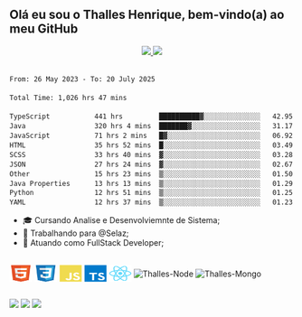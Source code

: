 ## Olá eu sou o Thalles Henrique, bem-vindo(a) ao meu GitHub

<div align="center">
  <a href="https://github.com/Thalles-HsA">
  <img height="180em" src="https://github-readme-stats.vercel.app/api?username=Thalles-HsA&show_icons=true&theme=radical&include_all_commits=true&count_private=true"/>
  <img height="180em" src="https://github-readme-stats.vercel.app/api/top-langs/?username=Thalles-HsA&exclude_repo=github-readme-stats,Pong,Freeway-JS&langs_count=5&theme=radical"/>
</div><br>
  
  <!--START_SECTION:waka-->

```txt
From: 26 May 2023 - To: 20 July 2025

Total Time: 1,026 hrs 47 mins

TypeScript           441 hrs         ██████████▓░░░░░░░░░░░░░░   42.95 %
Java                 320 hrs 4 mins  ███████▓░░░░░░░░░░░░░░░░░   31.17 %
JavaScript           71 hrs 2 mins   █▓░░░░░░░░░░░░░░░░░░░░░░░   06.92 %
HTML                 35 hrs 52 mins  █░░░░░░░░░░░░░░░░░░░░░░░░   03.49 %
SCSS                 33 hrs 40 mins  ▓░░░░░░░░░░░░░░░░░░░░░░░░   03.28 %
JSON                 27 hrs 24 mins  ▓░░░░░░░░░░░░░░░░░░░░░░░░   02.67 %
Other                15 hrs 23 mins  ▒░░░░░░░░░░░░░░░░░░░░░░░░   01.50 %
Java Properties      13 hrs 13 mins  ▒░░░░░░░░░░░░░░░░░░░░░░░░   01.29 %
Python               12 hrs 51 mins  ▒░░░░░░░░░░░░░░░░░░░░░░░░   01.25 %
YAML                 12 hrs 37 mins  ▒░░░░░░░░░░░░░░░░░░░░░░░░   01.23 %
```

<!--END_SECTION:waka-->

  - 🎓 Cursando Analise e Desenvolviemnte de Sistema;
  - 🌱 Trabalhando para @Selaz;
  - 🎯 Atuando como FullStack Developer;
 
<div style="display: inline_block"><br>
  <img align="center" alt="Thalles-HTML" height="30" width="40" src="https://raw.githubusercontent.com/devicons/devicon/master/icons/html5/html5-original.svg">
  <img align="center" alt="Thalles-CSS" height="30" width="40" src="https://raw.githubusercontent.com/devicons/devicon/master/icons/css3/css3-original.svg">
  <img align="center" alt="Thalles-Js" height="30" width="40" src="https://raw.githubusercontent.com/devicons/devicon/master/icons/javascript/javascript-plain.svg">
  <img align="center" alt="Thalles-Ts" height="30" width="40" src="https://raw.githubusercontent.com/devicons/devicon/master/icons/typescript/typescript-plain.svg">
  <img align="center" alt="Thalles-React" height="30" width="40" src="https://raw.githubusercontent.com/devicons/devicon/master/icons/react/react-original.svg">
  <img align="center" alt="Thalles-Node" height="30" width="40" src="https://cdn.jsdelivr.net/gh/devicons/devicon/icons/nodejs/nodejs-original.svg" />
  <img align="center" alt="Thalles-Mongo" height="30" width="40" src="https://cdn.jsdelivr.net/gh/devicons/devicon/icons/mongodb/mongodb-original.svg" />
  
</div>

 ##
  
<div>
  <a href="https://www.linkedin.com/in/thalles-hsa" target="_blank"><img src="https://img.shields.io/badge/-LinkedIn-%230077B5?style=for-the-badge&logo=linkedin&logoColor=white" target="_blank"></a> 
  <a href="https://instagram.com/thalleshsa" target="_blank"><img src="https://img.shields.io/badge/-Instagram-%23E4405F?style=for-the-badge&logo=instagram&logoColor=white" target="_blank"></a>
  <a href = "mailto:thsa.henrique@gmail.com"><img src="https://img.shields.io/badge/-Gmail-%23333?style=for-the-badge&logo=gmail&logoColor=white" target="_blank"></a>
   
</div>
